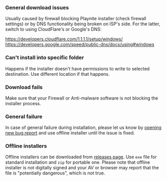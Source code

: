 ### General download issues

Usually caused by firewall blocking Playnite installer (check firewall settings) or by DNS functionality being broken on ISP's side. For the latter, switch to using CloudFlare's or Google's DNS:

https://developers.cloudflare.com/1.1.1.1/setup/windows/  
https://developers.google.com/speed/public-dns/docs/using#windows

### Can't install into specific folder

Happens if the installer doesn't have permissions to write to selected destination. Use different location if that happens.

### Download fails

Make sure that your Firewall or Anti-malware software is not blocking the installer process.

### General failure

In case of general failure during installation, please let us know by [opening new bug report](https://github.com/JosefNemec/Playnite/issues/new/choose) and use offline installer until the issue is fixed.

### Offline installers

Offline installers can be downloaded from [releases page](https://github.com/JosefNemec/Playnite/releases/latest). Use `exe` file for standard installation and `zip` for portable one. Please note that offline installer is not digitally signed and your AV or browser may report that the file is "potentially dangerous", which is not true.